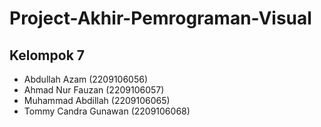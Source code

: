 # Project-Akhir-Pemrograman-Visual
## Kelompok 7
- Abdullah Azam (2209106056)
- Ahmad Nur Fauzan (2209106057)
- Muhammad Abdillah (2209106065)
- Tommy Candra Gunawan (2209106068)
